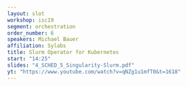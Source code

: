 ```yaml
---
layout: slot
workshop: isc19
segment: orchestration
order_number: 6
speakers: Michael Bauer
affiliation: Sylabs
title: Slurm Operator for Kubernetes
start: "14:25"
slides: "4_SCHED_5_Singularity-Slurm.pdf"
yt: "https://www.youtube.com/watch?v=qNZg1u1mfT0&t=1618"
---
```

